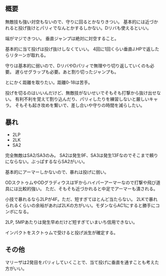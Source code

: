 ## 概要

無敵技も強い対空もないので、守りに回るとかなりきつい。
基本的には近づかれると投げ抜けとパリィでなんとかするしかない。Dリバも使えるといい。

端がマジできつい。
垂直ジャンプは絶対に対空すること。

基本的に当て投げは投げ抜けしなくていい。
4回に1回くらい垂直J.HPで返したらリターンが取れる。

守りは基本的に弱いので、DリバやDパリィで無理やり切り返していくのも必要。
遅らせグラップも必要。あと割り切ったジャンプも。

とにかく距離を取りたい。距離0-18は苦手。

投げを切るのはいいんだけど、無敵技がないせいでそもそも打撃から抜け出せない。
有利不利を覚えて割り込んだり、パリィしたりを練習しないと厳しいキャラ。
そもそも起き攻めを繋いで、差し合いや守りの時間を減らしたい。

## 暴れ

- 2LP
- 2LK
- SA2

完全無敵はSA2/SA3のみ。
SA2は発生9F、SA3は発生13Fなのでそこまで頼りにならない。ぶっぱするならSA2がいい。

基本的にアーマーしかないので、暴れは投げに弱い。

ODスクトゥムやODグラディウスは1Fからハイパーアーマーなので打撃や飛び道具には比較的強い。
ただ、そもそも近づかれると中足でアーマーも潰される。

小技で暴れるなら2LPが4F。ただ、短すぎてほとんど当たらない。
2LKで暴れられるくらいの余裕があれば2LKの方がいい。モダンならAC1にすると勝手にコンボになる。

2LP, 5MPあたりは発生早めだけど短すぎていまいち信用できない。

インパクトをスクトゥムで受けると投げ派生が確定する。

## その他

マリーザは2発目をパリィしていくことで、当て投げに垂直を通すことも考えた方がいい。
